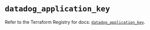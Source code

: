 # `datadog_application_key`

Refer to the Terraform Registry for docs: [`datadog_application_key`](https://registry.terraform.io/providers/datadog/datadog/3.44.1/docs/resources/application_key).
